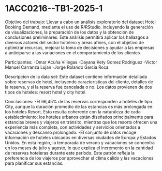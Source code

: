 # 1ACC0216--TB1-2025-1

Objetivo del trabajo: Llevar a cabo un análisis exploratorio del dataset Hotel Booking Demand, mediante el uso de R/RStudio, incluyendo la generación de visualizaciones, la preparación de los datos y la obtención de conclusiones preliminares. 
Este análisis permitirá aplicar los hallazgos a diversos actores del sector hotelero y áreas afines, con el objetivo de optimizar recursos, mejorar la toma de decisiones y ayudar a las empresas a anticiparse a las variaciones en el comportamiento de los clientes.


Participantes: 
-Omar Acuña Villegas
-Dayana Kety Gomez Rodriguez
-Victor Manuel Carranza Lujan
-Jorge Rolando Garcia Roca 


Descripcion de la data set:
Este dataset contiene información detallada sobre reservas de hotel, incluyendo características del cliente, detalles de la reserva, y si la reserva fue cancelada o no. Los datos provienen de dos tipos de hoteles: resort hotel y city hotel.


Conclusiones:
-El 66,45% de las reservas corresponden a hoteles de tipo City, aunque la duración promedio de las estancias es más prolongada en los hoteles Resort. Esto resulta coherente con la naturaleza de cada establecimiento: los hoteles urbanos están diseñados principalmente para estancias breves y viajeros en tránsito, mientras que los resorts ofrecen una experiencia más completa, con actividades y servicios orientados a vacaciones y descanso prolongado.
-El conjunto de datos recoge información de hoteles ubicados en diversas ciudades de Europa y Estados Unidos. En esta región, la temporada de verano y vacaciones se concentra en los meses de julio y agosto, lo que explica el incremento en la cantidad de reservas hoteleras durante este período. Este patrón refleja la preferencia de los viajeros por aprovechar el clima cálido y las vacaciones para planificar sus estancias.
